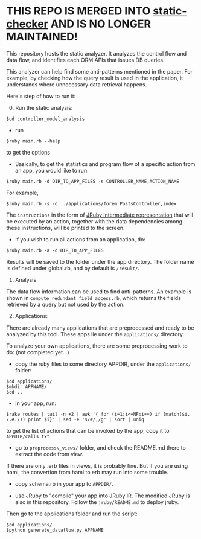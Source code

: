 # THIS REPO IS MERGED INTO [static-checker](https://github.com/hyperloop-rails/static-checker) AND IS NO LONGER MAINTAINED!

This repository hosts the static analyzer. It analyzes the control flow and data flow, and identifies each ORM APIs that issues DB queries. 

This analyzer can help find some anti-patterns mentioned in the paper. For example, by checking how the query result is used in the application, it understands where unnecessary data retrieval happens. 

Here's step of how to run it:

0. Run the static analysis:
```
$cd controller_model_analysis
```
* run
```
$ruby main.rb --help
```
to get the options

* Basically, to get the statistics and program flow of a specific action from an app, you would like to run:

```
$ruby main.rb -d DIR_TO_APP_FILES -s CONTROLLER_NAME,ACTION_NAME
```

For example,
```
$ruby main.rb -s -d ../applications/forem PostsController,index
```

The `instructions` in the form of [JRuby intermediate representation](https://www.infoq.com/news/2009/11/jruby-ir) that will be executed by an action, together with the data dependencies among these instructions,  will be printed to the screen.

* If you wish to run all actions from an application, do:
```
$ruby main.rb -a -d DIR_TO_APP_FILES
```

Results will be saved to the folder under the app directory.
The folder name is defined under global.rb, and by default is `/result/`.

1. Analysis

The data flow information can be used to find anti-patterns. An example is shown
in `compute_redundant_field_access.rb`, which returns the fields retrieved by a query but
not used by the action.

2. Applications:

There are already many applications that are preprocessed and ready to be analyzed by this tool. 
These apps lie under the `applications/` directory.

To analyze your own applications, there are some preprocessing work to do:
(not completed yet...)

* copy the ruby files to some directory APPDIR, under the `applications/` folder:
```
$cd applications/
$mkdir APPNAME/
$cd ..
```

* in your app, run:
```
$rake routes | tail -n +2 | awk '{ for (i=1;i<=NF;i++) if (match($i, /.#./)) print $i}' | sed -e 's/#/,/g' | sort | uniq
```
to get the list of actions that can be invoked by the app, copy it to `APPDIR/calls.txt`

* go to `preprocess\_views/` folder, and check the README.md there to extract the code from view.

If there are only .erb files in views, it is probably fine. But if you are using haml, the convertion from haml to erb may run into some trouble.

* copy schema.rb in your app to `APPDIR/`.

* use JRuby to "compile" your app into JRuby IR. The modified JRuby is also in this repository. Follow the `jruby/README.md` to deploy jruby. 

Then go to the applications folder and run the script:
```
$cd applications/
$python generate_dataflow.py APPNAME
```


